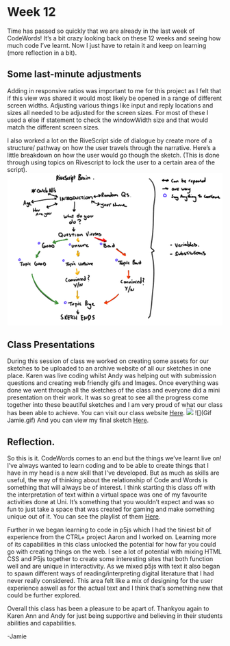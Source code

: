 # Week 12
Time has passed so quickly that we are already in the last week of CodeWords! It’s a bit crazy looking back on these 12 weeks and seeing how much code I’ve learnt. Now I just have to retain it and keep on learning (more reflection in a bit).

## Some last-minute adjustments
Adding in responsive ratios was important to me for this project as I felt that if this view was shared it would most likely be opened in a range of different screen widths. Adjusting various things like input and reply locations and sizes all needed to be adjusted for the screen sizes. For most of these I used a else if statement to check the windowWidth size and that would match the different screen sizes. 

I also worked a lot on the RiveScript side of dialogue by create more of a structure/ pathway on how the user travels through the narrative.  Here’s a little breakdown on how the user would go though the sketch. (This is done through using topics on Rivescript to lock the user to a certain area of the script). 
![](Map.jpg)

## Class Presentations
During this session of class we worked on creating some assets for our sketches to be uploaded to an archive website of all our sketches in one place. Karen was live coding whilst Andy was helping out with submission questions and creating web friendly gifs and Images. Once everything was done we went through all the sketches of the class and everyone did a mini presentation on their work. It was so great to see all the progress come together into these beautiful sketches and I am very proud of what our class has been able to achieve. You can visit our class website [Here](https://simandy.github.io/codewords/). 
![](Hero_Jamie.jpg)
![](Gif Jamie.gif)
And you can view my final sketch [Here](https://jamtt.github.io/Codewords/Week_12/StartofSomething/ ). 


## Reflection.
So this is it. CodeWords comes to an end but the things we’ve learnt live on! I’ve always wanted to learn coding and to be able to create things that I have in my head is a new skill that I’ve developed. But as much as skills are useful, the way of thinking about the relationship of Code and Words is something that will always be of interest. I think starting this class off with the interpretation of text within a virtual space was one of my favourite activities done at Uni. It’s something that you wouldn’t expect and was so fun to just take a space that was created for gaming and make something unique out of it. You can see the playlist of them [Here](https://www.youtube.com/watch?v=uiOQQN-uh4c&list=PLUcOibqqi1kyBP6b0wt7EsPpsiJ-UzEaH).

Further in we began learning to code in p5js which I had the tiniest bit of experience from the CTRL+ project Aaron and I worked on. Learning more of its capabilities in this class unlocked the potential for how far you could go with creating things on the web. I see a lot of potential with mixing HTML CSS and P5js together to create some interesting sites that both function well and are unique in interactivity. As we mixed p5js with text it also began to spawn different ways of reading/interpreting digital literature that I had never really considered. This area felt like a mix of designing for the user experience aswell as for the actual text and I think that’s something new that could be further explored. 

Overall this class has been a pleasure to be apart of. Thankyou again to Karen Ann and Andy for just being supportive and believing in their students abilities and capabilities.

-Jamie 
